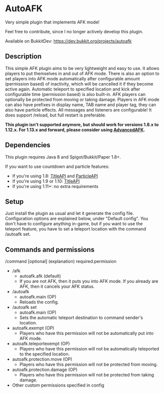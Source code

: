 # AutoAFK
Very simple plugin that implements AFK mode!

Feel free to contribute, since I no longer actively develop this plugin.

Available on BukkitDev: https://dev.bukkit.org/projects/autoafk

## Description
This simple AFK plugin aims to be very lightweight and easy to use. It allows players to put themselves in and out of AFK mode. There is also an option to set players into AFK mode automatically after configurable amount (permission based) of inactivity, which will be cancelled it if they become active again. Automatic teleport to specified location and kick after configurable time (permission based) is also built-in. AFK players can optionally be protected from moving or taking damage. Players in AFK mode can also have prefixes in display name, TAB name and player tag, they can also have particle effects. All messages and listeners are configurable! It does support /reload, but full restart is preferable.

**This plugin isn't supported anymore, but should work for versions 1.8.x to 1.12.x. For 1.13.x and forward, please consider using [AdvancedAFK](https://www.spigotmc.org/resources/advancedafk.60761/).**

## Dependencies
This plugin requires Java 8 and Spigot/Bukkit/Paper 1.8+.

If you want to use countdown and particle features:

- If you're using 1.8: [TitleAPI](https://www.spigotmc.org/resources/titleapi-1-8-1-9-1-10-1-11.1325/) and [ParticleAPI](https://www.spigotmc.org/resources/api-particleapi-1-7-1-8-1-9-1-10.2067/)
- If you're using 1.9 or 1.10: [TitleAPI](https://www.spigotmc.org/resources/titleapi-1-8-1-9-1-10-1-11.1325/)
- If you're using 1.11+: no extra requirements

## Setup
Just install the plugin as usual and let it generate the config file. Configuration options are explained below, under "Default config". You don't have to configure anything in-game, but if you want to use the teleport feature, you have to set a teleport location with the command /autoafk set.


## Commands and permissions
/command <required> [optional] (explanation) required.permission

- /afk
  - autoafk.afk (default)
  - If you are not AFK, then it puts you into AFK mode. If you already are AFK, then it cancels your AFK status.
- /autoafk
  - autoafk.main (OP)
  - Reloads the config.
- /autoafk set
  - autoafk.main (OP)
  - Sets the automatic teleport destination to command sender's location.
- autoafk.exempt (OP)
  - Players who have this permission will not be automatically put into AFK mode.
- autoafk.teleportexempt (OP)
  - Players who have this permission will not be automatically teleported to the specified location.
- autoafk.protection.move (OP)
  - Players who have this permission will not be protected from moving.
- autoafk.protection.damage (OP)
  - Players who have this permission will not be protected from taking damage.
- Other custom permissions specified in config
